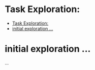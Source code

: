 # Task Exploration: <descriptive title of exploration challenge>

- [Task Exploration: ](#task-exploration-)
- [initial exploration ...](#initial-exploration-)

# initial exploration ...
...